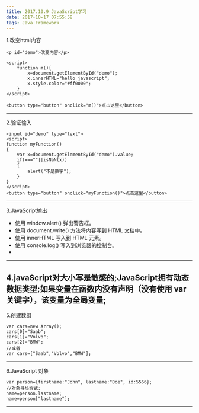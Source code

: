 ```yaml
---
title: 2017.10.9 JavaScript学习
date: 2017-10-17 07:55:58
tags: Java Framework
---
```

1.改变html内容

```
<p id="demo">改变内容</p>

<script>
    function m(){
        x=document.getElementById("demo");
        x.innerHTML="hello javascript";
        x.style.color="#ff0000";
    }
</script>

<button type="button" onclick="m()">点击这里</button>

```
---


2.验证输入
```
<input id="demo" type="text">
<script>
function myFunction()
{
	var x=document.getElementById("demo").value;
	if(x==""||isNaN(x))
	{
		alert("不是数字");
	}
}
</script>
<button type="button" onclick="myFunction()">点击这里</button>
```
---

3.JavaScript输出
- 使用 window.alert() 弹出警告框。
- 使用 document.write() 方法将内容写到 HTML 文档中。
- 使用 innerHTML 写入到 HTML 元素。
- 使用 console.log() 写入到浏览器的控制台。
- 
---

4.javaScript对大小写是敏感的;JavaScript拥有动态数据类型;如果变量在函数内没有声明（没有使用 var 关键字），该变量为全局变量;
---
5.创建数组
```
var cars=new Array();
cars[0]="Saab";
cars[1]="Volvo";
cars[2]="BMW";
//或者
var cars=["Saab","Volvo","BMW"];
```
---
6.JavaScript 对象
```
var person={firstname:"John", lastname:"Doe", id:5566};
//对象寻址方式:
name=person.lastname;
name=person["lastname"];
```
---
